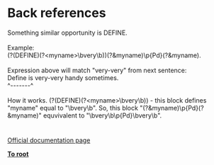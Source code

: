 # Back references



Something similar opportunity is DEFINE.<br><br>Example:<br>    (?(DEFINE)(?&lt;myname&gt;\bvery\b))(?&amp;myname)\p{Pd}(?&amp;myname).<br><br>Expression above will match "very-very" from next sentence:<br>    Define is very-very handy sometimes.<br>              ^-------^<br><br>How it works. (?(DEFINE)(?&lt;myname&gt;\bvery\b)) - this block defines "myname" equal to "\bvery\b". So, this block "(?&amp;myname)\p{Pd}(?&amp;myname)" equvivalent to "\bvery\b\p{Pd}\bvery\b".  

#

[Official documentation page](https://www.php.net/manual/en/regexp.reference.back-references.php)

**[To root](/README.md)**
